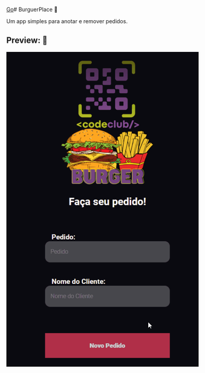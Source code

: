 [Go](#top)# <a name=“top”><a/> BurguerPlace 🍔




Um app simples para anotar e remover pedidos.
## Preview: 👀
![burger_preview](./src/assets/burger_place.gif)
